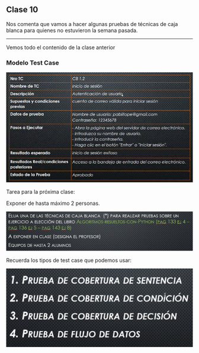 ## Clase 10

Nos comenta que vamos a hacer algunas pruebas de técnicas de caja blanca para quienes no estuvieron la semana pasada.

---
Vemos todo el contenido de la clase anterior

### Modelo Test Case

![](./212-assets/ppt-53-qa.png)

Tarea para la próxima clase:

Exponer de hasta máximo 2 personas.

![](./212-assets/ppt-54-qa.png)

Recuerda los tipos de test case que podemos usar:

![](./212-assets/ppt-55-qa.png)